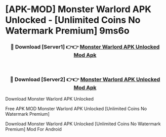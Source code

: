 # [APK-MOD] Monster Warlord APK Unlocked - [Unlimited Coins No Watermark Premium] 9ms6o



<div align="center">
<h3>🔴 Download [Server1] 👉👉 <a href="https://momento.my/?title=Monster_Warlord_APK_Unlocked">Monster Warlord APK Unlocked Mod Apk</a></h3><br>

<h3>🔴 Download [Server2] 👉👉 <a href="https://momento.my/?title=Monster_Warlord_APK_Unlocked">Monster Warlord APK Unlocked Mod Apk</a></h3>
</div>



Download Monster Warlord APK Unlocked 

Free APK MOD Monster Warlord APK Unlocked [Unlimited Coins No Watermark Premium]

Download Monster Warlord APK Unlocked [Unlimited Coins No Watermark Premium] Mod For Android
